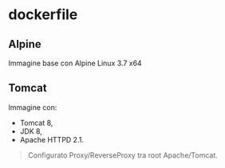 # dockerfile

## Alpine
Immagine base con Alpine Linux 3.7 x64

## Tomcat
Immagine con:
- Tomcat 8,
- JDK 8,
- Apache HTTPD 2.1.

> Configurato Proxy/ReverseProxy tra root Apache/Tomcat.


